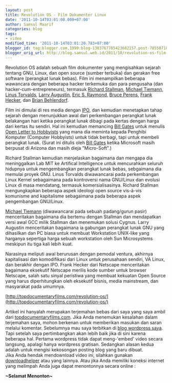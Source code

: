 ```yaml
---
layout: post
title: Revolution OS - Film Dokumenter Linux
date: '2011-10-14T03:01:00.000+07:00'
author: Samsul Maarif
categories: blog
tags:
- video
modified_time: '2011-10-14T03:01:20.783+07:00'
blogger_id: tag:blogger.com,1999:blog-1383767785423682157.post-7855871812991201484
blogger_orig_url: http://blog.samsul.web.id/2011/10/revolution-os-film-dokumenter-linux.html
---
```


Revolution OS adalah sebuah film dokumenter yang mengisahkan sejarah tentang GNU, Linux, dan open source (sumber terbuka) dan gerakan free software (perangkat lunak bebas). Film ini menampilkan beberapa wawancara dengan beberapa hacker terkemuka dan para pengusaha (dan hacker-cum-entrepreneurs), termasuk [Richard Stallman](http://stallman.org/), [Michael Tiemann](http://en.wikipedia.org/wiki/Michael_Tiemann), [Linus Torvalds](http://www.cs.helsinki.fi/u/torvalds/), [Larry Augustin](http://en.wikipedia.org/wiki/Larry_Augustin), [Eric S. Raymond](http://catb.org/~esr/), [Bruce Perens](http://perens.com/), [Frank Hecker](http://hecker.org/), dan [Brian Behlendorf](http://brian.behlendorf.com/).  

Film ini dimulai di res media dengan [IPO](http://en.wikipedia.org/wiki/Initial_public_offering), dan kemudian menetapkan tahap sejarah dengan menunjukkan awal dari perkembangan perangkat lunak belakangan hari ketika perangkat lunak dibagi pada kertas dengan harga dari kertas itu sendiri. Hal ini kemudian memancing [Bill Gates](http://www.microsoft.com/presspass/exec/billg/bio.mspx) untuk menulis [Open Letter to Hobbyists](http://www.blinkenlights.com/classiccmp/gateswhine.html) yang mana dia meminta kepada Penghibi Komputer (Computer Hobbyists) untuk tidak berbagi, tapi untuk membeli perangkat lunak. (Surat ini ditulis oleh [Bill Gates](http://www.microsoft.com/presspass/exec/billg/bio.mspx) ketika Microsoft masih berpusat di Arizona dan masih dieja "Micro-Soft".)  

Richard Stallman kemudian menjelaskan bagaimana dan mengapa dia meninggalkan Lab MIT ke Artifical Intelligence untuk mencurahkan seluruh hidupnya untuk mengembangkan perangkat lunak bebas, sebgaimana dia memulai proyek GNU. Linus Torvalds diwawancarai pada perkembangan Linux Kernel sebagaimana pada kontroversi nama GNU/Linux dan evolusi Linux di masa mendatang, termasuk komersialisasinya. Richard Stallman mengungkapkan beberapa aspek ideologi open source vis-á-vis komunisme and kapitalisme sebagaimana pada beberapa aspek pengembangan GNU/Linux.  

[Michael Tiemann](http://en.wikipedia.org/wiki/Michael_Tiemann) (diwawancarai pada sebuah padang/gurun pasir) menceritakan bagaimana dia bertemu dengan Stallman dan mendapatkan versi awal GCC milik Stallman dan menemukan solusi Cygnus. Larry Augustin menceritakan bagaimana ia gabungan perangkat lunak GNU yang dihasilkan dan PC biasa untuk membuat Workstation UNIX-like yang harganya sepertiga harga sebuah workstation oleh Sun Microsystems meskipun itu tiga kali lebih kuat.  

Narasinya meliputi awal berurusan dengan pemodal ventura, akhirnya kapitalisasi dan komodifikasi dari Linux untuk perusahaan sendiri, VA Linux, dan berakhir dengan IPO. Frank Hecker dari Netscape menceritakan bagaimana eksekutif Netscape merilis kode sumber untuk browser Netscape, salah satu sinyal peristiwa yang membuat kekuatan Open Source yang harus diperhitungkan oleh eksekutif bisnis, media mainstream, dan masyarakat pada umumnya.  

[http://topdocumentaryfilms.com/revolution-os/](http://topdocumentaryfilms.com/revolution-os/)  

Artikel ini hanyalah merupakan terjemahan bebas dari saya yang saya ambil dari [topdocumentaryfilms.com](http://topdocumentaryfilms.com/revolution-os/). Jika Anda menemukan kesalahan dalam terjemahan saya, mohon berkenan untuk memberikan masukan dan saran melalui komentar. Sebelumnya mau saya terbitkan di [blog wordpress saya](http://blog.samsul.web.id/). Tapi setelah saya pertimbangkan akan lebih baik jika di sini karena beberapa hal. Pertama wordpress tidak dapat meng-'embed' video secara langsung, apalagi hanya wordpress gratisan. Sedangkan alasan kedua adalah untuk mengisi kekosongan posting blog yang baru dibuat.  
Jika Anda hendak mendownload video ini, silahkan gunakan [downloadhelper](http://www.downloadhelper.net/) atau yang lainnya. Atau jika Anda memiliki koneksi internet yang melimpah Anda juga dapat menontonnya secara online :  

**~Selamat Menonton~**


